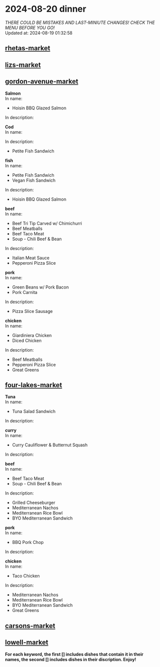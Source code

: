 # 2024-08-20 dinner  
*THERE COULD BE MISTAKES AND LAST-MINIUTE CHANGES! CHECK THE MENU BEFORE YOU GO!*  
Updated at: 2024-08-19 01:32:58  
## [rhetas-market](https://wisc-housingdining.nutrislice.com/menu/rhetas-market/dinner/2024-08-20)  
## [lizs-market](https://wisc-housingdining.nutrislice.com/menu/lizs-market/dinner/2024-08-20)  
## [gordon-avenue-market](https://wisc-housingdining.nutrislice.com/menu/gordon-avenue-market/dinner/2024-08-20)  
**Salmon**  
In name:   
 - Hoisin BBQ Glazed Salmon  
  
In description:   
  
**Cod**  
In name:   
  
In description:   
 - Petite Fish Sandwich  
  
**fish**  
In name:   
 - Petite Fish Sandwich  
 - Vegan Fish Sandwich  
  
In description:   
 - Hoisin BBQ Glazed Salmon  
  
**beef**  
In name:   
 - Beef Tri Tip Carved w/ Chimichurri  
 - Beef Meatballs  
 - Beef Taco Meat  
 - Soup -  Chili Beef & Bean  
  
In description:   
 - Italian Meat Sauce  
 - Pepperoni Pizza Slice  
  
**pork**  
In name:   
 - Green Beans w/ Pork Bacon  
 - Pork Carnita  
  
In description:   
 - Pizza Slice Sausage  
  
**chicken**  
In name:   
 - Giardiniera Chicken  
 - Diced Chicken  
  
In description:   
 - Beef Meatballs  
 - Pepperoni Pizza Slice  
 - Great Greens  
  
## [four-lakes-market](https://wisc-housingdining.nutrislice.com/menu/four-lakes-market/dinner/2024-08-20)  
**Tuna**  
In name:   
 - Tuna Salad Sandwich  
  
In description:   
  
**curry**  
In name:   
 - Curry Cauliflower & Butternut Squash  
  
In description:   
  
**beef**  
In name:   
 - Beef Taco Meat  
 - Soup -  Chili Beef & Bean  
  
In description:   
 - Grilled Cheeseburger  
 - Mediterranean Nachos  
 - Mediterranean Rice Bowl  
 - BYO Mediterranean Sandwich  
  
**pork**  
In name:   
 - BBQ Pork Chop  
  
In description:   
  
**chicken**  
In name:   
 - Taco Chicken  
  
In description:   
 - Mediterranean Nachos  
 - Mediterranean Rice Bowl  
 - BYO Mediterranean Sandwich  
 - Great Greens  
  
## [carsons-market](https://wisc-housingdining.nutrislice.com/menu/carsons-market/dinner/2024-08-20)  
## [lowell-market](https://wisc-housingdining.nutrislice.com/menu/lowell-market/dinner/2024-08-20)  
  
**For each keyword, the first [] includes dishes that contain it in their names, the second [] includes dishes in their discription. Enjoy!**  
